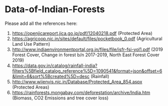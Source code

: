 # Data-of-Indian-Forests
Please add all the references here: 

1) https://openjicareport.jica.go.jp/pdf/12040218.pdf (Protected Area)
2) https://agricoop.nic.in/sites/default/files/pocketbook_0.pdf (Agricultural Land Use Pattern)
3) http://www.indiaenvironmentportal.org.in/files/file/isfr-fsi-vol1.pdf (2019 Forest Cover, Change in forest b/n 2017-2019, North East Forest Cover 2019)
4) https://data.gov.in/catalog/rainfall-india?filters%5Bfield_catalog_reference%5D=1090541&format=json&offset=6&limit=6&sort%5Bcreated%5D=desc (Rainfall)
5) http://www.wiienvis.nic.in/Database/Protected_Area_854.aspx (Protected Areas)
6) https://rainforests.mongabay.com/deforestation/archive/India.htm (Biomass, CO2 Emissions and tree cover loss)
